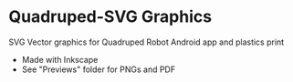 # Quadruped-SVG Graphics

SVG Vector graphics for Quadruped Robot Android app and plastics print
- Made with Inkscape
- See "Previews" folder for PNGs and PDF